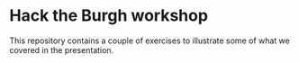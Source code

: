 # Hack the Burgh workshop

This repository contains a couple of exercises to illustrate some of what we
covered in the presentation.

